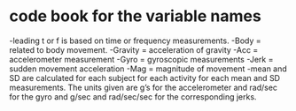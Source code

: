 # code book for the variable names 

-leading t or f is based on time or frequency measurements.
-Body = related to body movement.
-Gravity = acceleration of gravity
-Acc = accelerometer measurement
-Gyro = gyroscopic measurements
-Jerk = sudden movement acceleration
-Mag = magnitude of movement
-mean and SD are calculated for each subject for each activity for each mean and SD measurements. The units given are g’s for the accelerometer and rad/sec for the gyro and g/sec and rad/sec/sec for the corresponding jerks.
